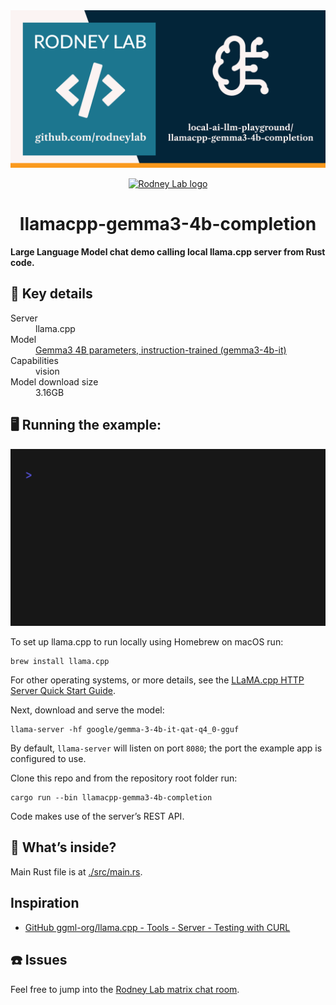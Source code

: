 <img src="../../images/llamacpp-gemma3-4b-completion.png" alt="Rodney Lab Local A I L L M Playground llama.cpp Gemma 3 4B Completion Git Hub banner" />

<p align="center">
  <a aria-label="Open Rodney Lab site" href="https://rodneylab.com" rel="nofollow noopener noreferrer">
    <img alt="Rodney Lab logo" src="https://rodneylab.com/assets/icon.png" width="60" />
  </a>
</p>
<h1 align="center">
llamacpp-gemma3-4b-completion
</h1>

**Large Language Model chat demo calling local llama.cpp server from Rust code.**

## 📝 Key details

<dl>
  <dt>Server</dt>
  <dd>llama.cpp</dd>

<dt>Model</dt>
  <dd><a href="https://huggingface.co/google/gemma-3-4b-it-qat-q4_0-gguf">Gemma3 4B parameters, instruction-trained (gemma3-4b-it)</a></dd>

<dt>Capabilities</dt>
  <dd>vision</dd>

<dt>Model download size</dt>
  <dd>3.16GB</dd>
</dl>

## 🖥️ Running the example:

<img src="../../images/llamacpp_gemma3_4b_completion.gif" alt="Terminal animation shows the user entering the following command: 'cargo run --bin gemma-3-4b-it-qat-q4_0-gguf'. The app starts running and a prompt appears. At the prompt, the user types 'Building a website can be done in 10 simple steps:', then hits enter. The app responds with a stream of output ending with a copy of the input prompt, then the text 'Sending prompt to llama.cpp and awaiting response...'. After a short delay, of a few seconds, the model response starts streaming, it reads ' 1. Choose a domain name and web hosting provider. 2. Select a website builder or CMS. 3. Design your website layout. 4. Create your content. 5. Add images and videos. 6. Optimize your website for search engines. 7. Test your website on different devices. 8. Launch your website. 9. Promote your website. 10. Maintain and update your website regularly. Do you want me to elaborate on any of these steps, or perhaps provide links to resources for each?'. The app presents a new prompt, ready for a new question, though the animation restarts."/>

To set up llama.cpp to run locally using Homebrew on macOS run:

```shell
brew install llama.cpp
```

For other operating systems, or more details, see the
[LLaMA.cpp HTTP Server Quick Start Guide](https://github.com/ggml-org/llama.cpp/tree/master/tools/server#quick-start).

Next, download and serve the model:

```shell
llama-server -hf google/gemma-3-4b-it-qat-q4_0-gguf
```

By default, `llama-server` will listen on port `8080`; the port the example app is
configured to use.

Clone this repo and from the repository root folder run:

```shell
cargo run --bin llamacpp-gemma3-4b-completion
```

Code makes use of the server’s REST API.

## 🧐 What’s inside?

Main Rust file is at [./src/main.rs](./src/main.rs).

## Inspiration

- [GitHub ggml-org/llama.cpp - Tools - Server - Testing with CURL](https://github.com/ggml-org/llama.cpp/tree/master/tools/server#testing-with-curl)

## ☎️ Issues

Feel free to jump into the
[Rodney Lab matrix chat room](https://matrix.to/#/%23rodney:matrix.org).

